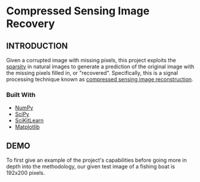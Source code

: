 # Compressed Sensing Image Recovery
## INTRODUCTION
Given a corrupted image with missing pixels, this project exploits the [sparsity](https://en.wikipedia.org/wiki/Sparse_matrix) in natural images to generate a prediction of the original image with the missing pixels filled in, or "recovered". Specifically, this is a signal processing technique known as [compressed sensing image reconstruction](https://en.wikipedia.org/wiki/Compressed_sensing).

### Built With
- [NumPy](https://numpy.org/)
- [SciPy](https://scipy.org/)
- [SciKitLearn](https://scikit-learn.org/stable/)
- [Matplotlib](https://matplotlib.org/)

## DEMO
To first give an example of the project's capabilities before going more in depth into the methodology, our given test image of a fishing boat is 192x200 pixels.
